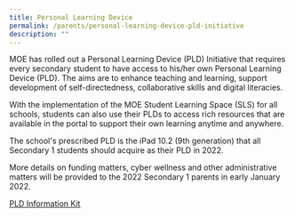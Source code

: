 ```yaml
---
title: Personal Learning Device
permalink: /parents/personal-learning-device-pld-initiative
description: ""
---
```

<p>MOE has rolled out a Personal Learning Device (PLD) Initiative that requires every secondary student to have access to his/her own Personal Learning Device (PLD). The aims are to enhance teaching and learning, support development of self-directedness, collaborative skills and digital literacies.</p>
<p>With the implementation of the MOE Student Learning Space (SLS) for all schools, students can also use their PLDs to access rich resources that are available in the portal to support their own learning anytime and anywhere.</p>
<p>The school's prescribed PLD is the iPad 10.2 (9th generation) that all Secondary 1 students should acquire as their PLD in 2022.&nbsp;</p>
<p>More details on funding matters, cyber wellness and other administrative matters will be provided to the 2022 Secondary 1 parents in early January 2022.</p>

<p><a href="https://moe-canberrasec-staging.netlify.app/files/PDLP%20Student%20Device%20Information%20Kit.pdf" target="">PLD Information Kit</a></p>
